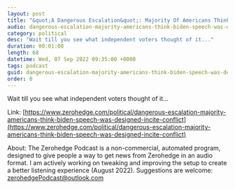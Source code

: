```yaml
---
layout: post
title: "&quot;A Dangerous Escalation&quot;: Majority Of Americans Think Biden Speech Was &quot;Designed To Incite Conflict&quot;"
audio: dangerous-escalation-majority-americans-think-biden-speech-was-designed-incite-conflict-1
category: political
desc: "Wait till you see what independent voters thought of it..."
duration: 00:01:08
length: 68
datetime: Wed, 07 Sep 2022 09:35:00 +0000
tags: podcast
guid: dangerous-escalation-majority-americans-think-biden-speech-was-designed-incite-conflict-0
order: 0
---
```

Wait till you see what independent voters thought of it...

Link: [https://www.zerohedge.com/political/dangerous-escalation-majority-americans-think-biden-speech-was-designed-incite-conflict](https://www.zerohedge.com/political/dangerous-escalation-majority-americans-think-biden-speech-was-designed-incite-conflict)

About: The Zerohedge Podcast is a non-commercial, automated program, designed to give people a way to get news from Zerohedge in an audio format.  I am actively working on tweaking and improving the setup to create a better listening experience (August 2022).  Suggestions are welcome: [zerohedgePodcast@outlook.com](mailto:zerohedgePodcast@outlook.com)